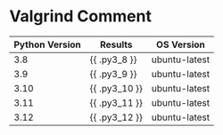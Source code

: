 # Valgrind Comment

| Python Version  | Results         | OS Version    |
| --------------- | --------------- | ------------- |
| 3.8             | {{ .py3_8 }}    | ubuntu-latest |
| 3.9             | {{ .py3_9 }}    | ubuntu-latest |
| 3.10            | {{ .py3_10 }}   | ubuntu-latest |
| 3.11            | {{ .py3_11 }}   | ubuntu-latest |
| 3.12            | {{ .py3_12 }}   | ubuntu-latest |
